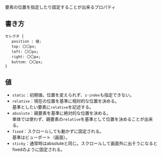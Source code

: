   要素の位置を指定したり固定することが出来るプロパティ

  ##  書き方
 ```
セレクタ {
    position : 値;
    top: 〇〇px;
    left: 〇〇px;
    right: 〇〇px;
    buttom: 〇〇px;
}
 ```
  

  ## 値
  - `static`：初期値。位置を変えられず、`z-index`も指定できない。
  - `relative`：現在の位置を基準に相対的な位置を決める。  
  基準としたい要素に`relative`を記述する。
  - `absolute`：親要素を基準に絶対的な位置を決める。  
  単体では使わず、親要素の`relative`を基準として位置を決めることが出来る。
  - `fixed`：スクロールしても動かずに固定される。  
    基準はビューポート（画面）。
  - `sticky`：通常時はabsoluteと同じ。スクロールして画面外に出そうになるとfixedのように固定される。
